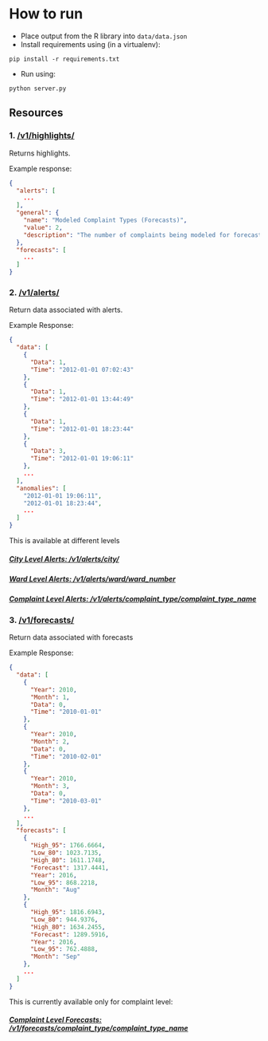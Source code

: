 # How to run

* Place output from the R library into `data/data.json`
* Install requirements using (in a virtualenv):
 ```
pip install -r requirements.txt
```

* Run using:
```
python server.py
```



## Resources

### 1. [/v1/highlights/](http://localhost:5000/v1/highlights/)

Returns highlights.

Example response:
```json
{
  "alerts": [
    ...
  ],
  "general": {
    "name": "Modeled Complaint Types (Forecasts)",
    "value": 2,
    "description": "The number of complaints being modeled for forecasting"
  },
  "forecasts": [
    ...
  ]
}
```

### 2. [/v1/alerts/](http://localhost:5000/v1/alerts/)

Return data associated with alerts. 

Example Response:


```json
{
  "data": [
    {
      "Data": 1,
      "Time": "2012-01-01 07:02:43"
    },
    {
      "Data": 1,
      "Time": "2012-01-01 13:44:49"
    },
    {
      "Data": 1,
      "Time": "2012-01-01 18:23:44"
    },
    {
      "Data": 3,
      "Time": "2012-01-01 19:06:11"
    },
    ...
  ],
  "anomalies": [
    "2012-01-01 19:06:11",
    "2012-01-01 18:23:44",
    ...
  ]
}

```

This is available at different levels
##### [City Level Alerts: /v1/alerts/city/](http://localhost:5000/v1/alerts/city/)
##### [Ward Level Alerts: /v1/alerts/ward/ward_number](http://localhost:5000/v1/alerts/ward/N188)
##### [Complaint Level Alerts: /v1/alerts/complaint_type/complaint_type_name](http://localhost:5000/v1/alerts/complaint_type/Mosquito%20menace%20)



### 3. [/v1/forecasts/](http://localhost:5000/v1/forecasts/)

Return data associated with forecasts

Example Response:


```json
{
  "data": [
    {
      "Year": 2010,
      "Month": 1,
      "Data": 0,
      "Time": "2010-01-01"
    },
    {
      "Year": 2010,
      "Month": 2,
      "Data": 0,
      "Time": "2010-02-01"
    },
    {
      "Year": 2010,
      "Month": 3,
      "Data": 0,
      "Time": "2010-03-01"
    },
    ...
  ],
  "forecasts": [
    {
      "High_95": 1766.6664,
      "Low_80": 1023.7135,
      "High_80": 1611.1748,
      "Forecast": 1317.4441,
      "Year": 2016,
      "Low_95": 868.2218,
      "Month": "Aug"
    },
    {
      "High_95": 1816.6943,
      "Low_80": 944.9376,
      "High_80": 1634.2455,
      "Forecast": 1289.5916,
      "Year": 2016,
      "Low_95": 762.4888,
      "Month": "Sep"
    },
    ...
  ]
}
```

This is currently available only for complaint level:
##### [Complaint Level Forecasts: /v1/forecasts/complaint_type/complaint_type_name](http://localhost:5000/v1/forecasts/complaint_type/Non%20Burning%20of%20Street%20Lights)




